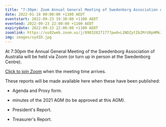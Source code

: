 ```yaml
---
title: "7:30pm: Zoom Annual General Meeting of Swedenborg Association of Australia"
date: 2022-01-18 00:00:00 +1100 AEDT
eventstart: 2022-09-23 19:30:00 +1100 AEDT
eventend: 2022-09-23 22:00:00 +1100 AEDT
expirydate: 2022-09-23 22:00:00 +1100 AEDT
zoomlink: https://us02web.zoom.us/j/89832027177?pwd=L1NDZytIb2MrU0pHMkJ4SVJBdG5EQT09
img: images/sydID.jpg
---
```


At 7:30pm the Annual General Meeting of the Swedenborg Association of Australia will be held via Zoom (or turn up in person at the Swedenborg Centre).

[Click to join Zoom](https://us02web.zoom.us/j/89832027177?pwd=L1NDZytIb2MrU0pHMkJ4SVJBdG5EQT09) when the meeting time arrives.

These reports will be made available here when these have been published:

- Agenda and Proxy form.

- minutes of the 2021 AGM (to be approved at this AGM).

- President's Report.

- Treasurer's Report.

